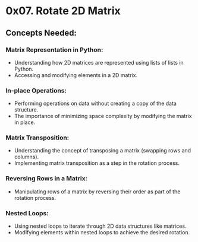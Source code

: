# 0x07. Rotate 2D Matrix

## Concepts Needed:

### Matrix Representation in Python:
- Understanding how 2D matrices are represented using lists of lists in Python.
- Accessing and modifying elements in a 2D matrix.

### In-place Operations:
- Performing operations on data without creating a copy of the data structure.
- The importance of minimizing space complexity by modifying the matrix in place.

### Matrix Transposition:
- Understanding the concept of transposing a matrix (swapping rows and columns).
- Implementing matrix transposition as a step in the rotation process.

### Reversing Rows in a Matrix:
- Manipulating rows of a matrix by reversing their order as part of the rotation process.

### Nested Loops:
- Using nested loops to iterate through 2D data structures like matrices.
- Modifying elements within nested loops to achieve the desired rotation.
